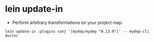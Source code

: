 # lein update-in

- Perform arbitrary transformations on your project map.

```shell
lein update-in :plugins conj '[mydep/mydep "0.13.0"]' -- mydep-cli doctor
```
